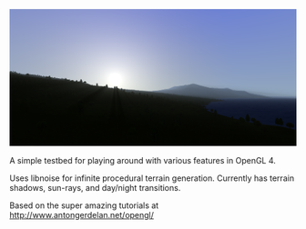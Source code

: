 ![Sunrise](/resource/splash.png)


A simple testbed for playing around with various features in OpenGL 4.

Uses libnoise for infinite procedural terrain generation.
Currently has terrain shadows, sun-rays, and day/night transitions.

Based on the super amazing tutorials at http://www.antongerdelan.net/opengl/
